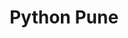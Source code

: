 ---
title : "Python Pune"
logo : "assets/images/community_partners/pythonpune.png"
twitter : "PythonPune"
---